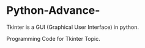 # Python-Advance-

Tkinter is a GUI (Graphical User Interface) in python.

Programming Code for Tkinter Topic.

